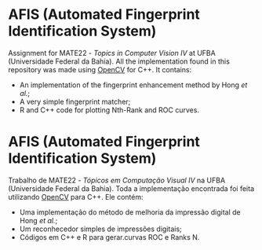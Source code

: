 # AFIS (Automated Fingerprint Identification System)
Assignment for MATE22 - _Topics in Computer Vision IV_ at UFBA (Universidade Federal da Bahia). All the implementation found in this repository was made using [OpenCV](http://opencv.org/) for C++. It contains:
* An implementation of the fingerprint enhancement method by Hong _et al._;
* A very simple fingerprint matcher;
* R and C++ code for plotting Nth-Rank and ROC curves.

# AFIS (Automated Fingerprint Identification System)
Trabalho de MATE22 - _Tópicos em Computação Visual IV_ na UFBA (Universidade Federal da Bahia). Toda a implementação encontrada foi feita utilizando [OpenCV](http://opencv.org/) para C++. Ele contém:
* Uma implementação do método de melhoria da impressão digital de Hong _et al._;
* Um reconhecedor simples de impressões digitais;
* Códigos em C++ e R para gerar.curvas ROC e Ranks N.
